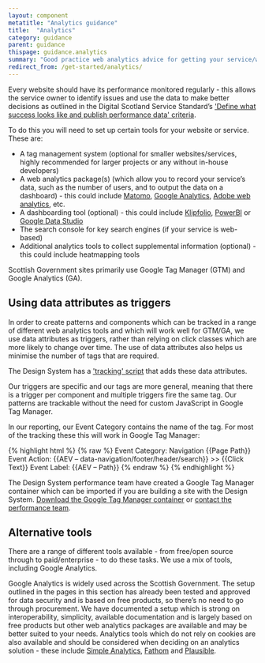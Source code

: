 ```yaml
---
layout: component
metatitle: "Analytics guidance"
title:  "Analytics"
category: guidance
parent: guidance
thispage: guidance.analytics
summary: "Good practice web analytics advice for getting your service/website ready for performance monitoring and reporting."
redirect_from: /get-started/analytics/
---
```


Every website should have its performance monitored regularly - this allows the service owner to identify issues and use the data to make better decisions as outlined in the Digital Scotland Service Standard’s ['Define what success looks like and publish performance data' criteria](https://www.gov.scot/publications/digital-scotland-service-standard/pages/9--define-what-success-looks-like-and-publish-performance-data/).

To do this you will need to set up certain tools for your website or service. These are:

* A tag management system (optional for smaller websites/services, highly recommended for larger projects or any without in-house developers)
* A web analytics package(s) (which allow you to record your service’s data, such as the number of users, and to output the data on a dashboard) - this could include [Matomo](https://matomo.org/), [Google Analytics](https://analytics.google.com/), [Adobe web analytics](http://www.adobe.com/uk/marketing-cloud/web-analytics.html), etc.
* A dashboarding tool (optional) - this could include [Klipfolio](https://www.klipfolio.com/), [PowerBI](https://powerbi.microsoft.com/) or [Google Data Studio](https://datastudio.google.com/)
* The search console for key search engines (if your service is web-based)
* Additional analytics tools to collect supplemental information (optional) - this could include heatmapping tools

Scottish Government sites primarily use Google Tag Manager (GTM) and Google Analytics (GA).




## Using data attributes as triggers

In order to create patterns and components which can be tracked in a range of different web analytics tools and which will work well for GTM/GA, we use data attributes as triggers, rather than relying on click classes which are more likely to change over time. The use of data attributes also helps us minimise the number of tags that are required.

The Design System has a ['tracking' script](/get-started/tracking/) that adds these data attributes.

Our triggers are specific and our tags are more general, meaning that there is a trigger per component and multiple triggers fire the same tag. Our patterns are trackable without the need for custom JavaScript in Google Tag Manager.

In our reporting, our Event Category contains the name of the tag. For most of the tracking these this will work in Google Tag Manager:

{% highlight html %}
{% raw %}
Event Category: Navigation {{Page Path}}
Event Action: {{AEV – data-navigation/footer/header/search}} >> {{Click Text}}
Event Label: {{AEV – Path}}
{% endraw %}
{% endhighlight %}

The Design System performance team have created a Google Tag Manager container which can be imported if you are building a site with the Design System. [Download the Google Tag Manager container](https://github.com/scottishgovernment/designsystem-assets/releases/download/0.1/designsystemgtm.json) or [contact the performance team](mailto:performance@gov.scot).




## Alternative tools

There are a range of different tools available - from free/open source through to paid/enterprise - to do these tasks. We use a mix of tools, including Google Analytics.

Google Analytics is widely used across the Scottish Government. The setup outlined in the pages in this section has already been tested and approved for data security and is based on free products, so there’s no need to go through procurement. We have documented a setup which is strong on interoperability, simplicity, available documentation and is largely based on free products but other web analytics packages are available and may be better suited to your needs. Analytics tools which do not rely on cookies are also available and should be considered when deciding on an analytics solution - these include [Simple Analytics](https://simpleanalytics.com/), [Fathom](https://usefathom.com/) and [Plausible](https://plausible.io/). 
